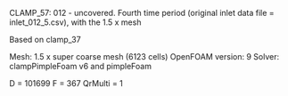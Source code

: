 CLAMP_57: 012 - uncovered. Fourth time period (original inlet data file = inlet_012_5.csv), with the 1.5 x mesh

Based on clamp_37

Mesh: 1.5 x super coarse mesh (6123 cells)
OpenFOAM version: 9
Solver: clampPimpleFoam v6 and pimpleFoam

D = 101699
F = 367
QrMulti = 1
